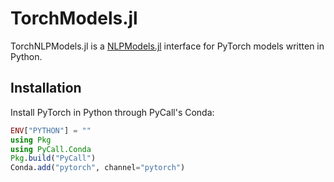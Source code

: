 # TorchModels.jl

TorchNLPModels.jl is a [NLPModels.jl](https://github.com/JuliaSmoothOptimizers/NLPModels.jl) interface for PyTorch models written in Python.

## Installation

Install PyTorch in Python through PyCall's Conda:

```julia
ENV["PYTHON"] = ""
using Pkg
using PyCall.Conda
Pkg.build("PyCall")
Conda.add("pytorch", channel="pytorch")
```
